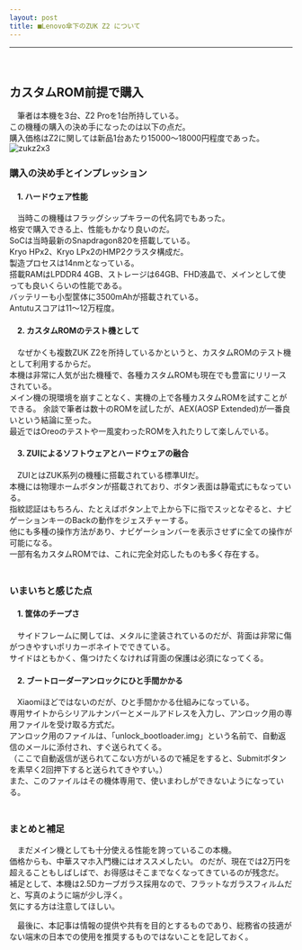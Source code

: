 ```yaml
---
layout: post
title: ■Lenovo傘下のZUK Z2 について
---
```

---
　
## **カスタムROM前提で購入**
 　筆者は本機を3台、Z2 Proを1台所持している。  
 この機種の購入の決め手になったのは以下の点だ。    
購入価格はZ2に関しては新品1台あたり15000～18000円程度であった。　　
![zukz2x3](https://beni2nd.github.io/images/zukz2x3.jpg "zukz2x3")  

### **購入の決め手とインプレッション**

#### 　1. ハードウェア性能
　当時この機種はフラッグシップキラーの代名詞でもあった。  
格安で購入できる上、性能もかなり良いのだ。  
SoCは当時最新のSnapdragon820を搭載している。  
Kryo HPx2、Kryo LPx2のHMP2クラスタ構成だ。  
製造プロセスは14nmとなっている。  
搭載RAMはLPDDR4 4GB、ストレージは64GB、FHD液晶で、メインとして使っても良いくらいの性能である。  
バッテリーも小型筐体に3500mAhが搭載されている。  
Antutuスコアは11～12万程度。  

#### 　2. カスタムROMのテスト機として
　なぜかくも複数ZUK Z2を所持しているかというと、カスタムROMのテスト機として利用するからだ。  
本機は非常に人気が出た機種で、各種カスタムROMも現在でも豊富にリリースされている。  
メイン機の現環境を崩すことなく、実機の上で各種カスタムROMを試すことができる。
余談で筆者は数十のROMを試したが、AEX(AOSP Extended)が一番良いという結論に至った。  
最近ではOreoのテストや一風変わったROMを入れたりして楽しんでいる。  

#### 　3. ZUIによるソフトウェアとハードウェアの融合
　ZUIとはZUK系列の機種に搭載されている標準UIだ。  
本機には物理ホームボタンが搭載されており、ボタン表面は静電式にもなっている。  
指紋認証はもちろん、たとえばボタン上で上から下に指でスッとなぞると、ナビゲーションキーのBackの動作をジェスチャーする。  
他にも多種の操作方法があり、ナビゲーションバーを表示させずに全ての操作が可能になる。  
一部有名カスタムROMでは、これに完全対応したものも多く存在する。  
　　

### **いまいちと感じた点**

#### 　1. 筐体のチープさ

　サイドフレームに関しては、メタルに塗装されているのだが、背面は非常に傷がつきやすいポリカーボネイトでできている。  
サイドはともかく、傷つけたくなければ背面の保護は必須になってくる。  

#### 　2. ブートローダーアンロックにひと手間かかる
　Xiaomiほどではないのだが、ひと手間かかる仕組みになっている。  
専用サイトからシリアルナンバーとメールアドレスを入力し、アンロック用の専用ファイルを受け取る方式だ。  
アンロック用のファイルは、「unlock_bootloader.img」という名前で、自動返信のメールに添付され、すぐ送られてくる。  
（ここで自動返信が送られてこない方がいるので補足をすると、Submitボタンを素早く2回押下すると送られてきやすい。）  
また、このファイルはその機体専用で、使いまわしができないようになっている。  
 　

### **まとめと補足**

　まだメイン機としても十分使える性能を誇っているこの本機。  
価格からも、中華スマホ入門機にはオススメしたい。
のだが、現在では2万円を超えることもしばしばで、お得感はそこまでなくなってきているのが残念だ。  
補足として、本機は2.5Dカーブガラス採用なので、フラットなガラスフィルムだと、写真のように端が少し浮く。  
気にする方は注意してほしい。  

　最後に、本記事は情報の提供や共有を目的とするものであり、総務省の技適がない端末の日本での使用を推奨するものではないことを記しておく。
